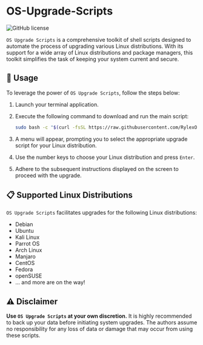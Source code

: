 
# OS-Upgrade-Scripts

![GitHub license](https://img.shields.io/github/license/RylexOff/OS-Upgrade-Scripts)

`OS Upgrade Scripts` is a comprehensive toolkit of shell scripts designed to automate the process of upgrading various Linux distributions. With its support for a wide array of Linux distributions and package managers, this toolkit simplifies the task of keeping your system current and secure.

## 🚀 Usage

To leverage the power of `OS Upgrade Scripts`, follow the steps below:

1. Launch your terminal application.

2. Execute the following command to download and run the main script:

   ```bash
   sudo bash -c "$(curl -fsSL https://raw.githubusercontent.com/RylexOff/OS-Upgrade-Scripts/main/Main.sh)"
   ```

3. A menu will appear, prompting you to select the appropriate upgrade script for your Linux distribution.

4. Use the number keys to choose your Linux distribution and press `Enter`.

5. Adhere to the subsequent instructions displayed on the screen to proceed with the upgrade.

## 📋 Supported Linux Distributions

`OS Upgrade Scripts` facilitates upgrades for the following Linux distributions:

- Debian
- Ubuntu
- Kali Linux
- Parrot OS
- Arch Linux
- Manjaro
- CentOS
- Fedora
- openSUSE
- ... and more are on the way!

## ⚠ Disclaimer

**Use `OS Upgrade Scripts` at your own discretion.** It is highly recommended to back up your data before initiating system upgrades. The authors assume no responsibility for any loss of data or damage that may occur from using these scripts.

